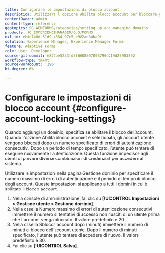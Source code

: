 ```yaml
---
title: Configurare le impostazioni di blocco account
description: Utilizzare l'opzione Abilita blocco account per bloccare gli account utente dopo un numero specificato di errori di autenticazione consecutivi.
contentOwner: admin
content-type: reference
geptopics: SG_AEMFORMS/categories/setting_up_and_managing_domains
products: SG_EXPERIENCEMANAGER/6.5/FORMS
exl-id: eb8c748d-51d9-4684-97c5-e982ad84ba9f
solution: Experience Manager, Experience Manager Forms
feature: Adaptive Forms
role: User, Developer
source-git-commit: e821be5233fd5f6688507096790d219d25903892
workflow-type: tm+mt
source-wordcount: '196'
ht-degree: 6%

---
```


# Configurare le impostazioni di blocco account {#configure-account-locking-settings}

Quando aggiungi un dominio, specifica se abilitare il blocco dell’account. Quando l&#39;opzione Abilita blocco account è selezionata, gli account utente vengono bloccati dopo un numero specificato di errori di autenticazione consecutivi. Dopo un periodo di tempo specificato, l’utente può tentare di eseguire nuovamente l’autenticazione. Questa funzione impedisce agli utenti di provare diverse combinazioni di credenziali per accedere al sistema.

Utilizzare le impostazioni nella pagina Gestione dominio per specificare il numero massimo di errori di autenticazione e il periodo di tempo di blocco degli account. Queste impostazioni si applicano a tutti i domini in cui è abilitato il blocco account.

1. Nella console di amministrazione, fai clic su **[!UICONTROL Impostazioni > Gestione utente > Gestione dominio]**.
1. Nella casella Numero massimo di errori di autenticazione consecutivi immettere il numero di tentativi di accesso non riusciti di un utente prima che l&#39;account venga bloccato. Il valore predefinito è 20.
1. Nella casella Sblocca account dopo (minuti) immettere il numero di minuti di blocco dell&#39;account utente. Dopo il numero di minuti specificato, l&#39;utente può tentare di accedere di nuovo. Il valore predefinito è 30.
1. Fai clic su **[!UICONTROL Salva]**.
